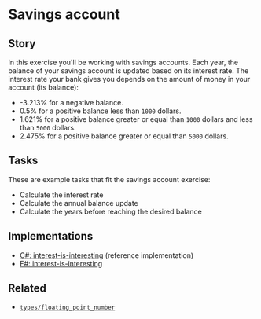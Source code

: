 # Savings account

## Story

In this exercise you'll be working with savings accounts. Each year, the balance of your savings account is updated based on its interest rate. The interest rate your bank gives you depends on the amount of money in your account (its balance):

- -3.213% for a negative balance.
- 0.5% for a positive balance less than `1000` dollars.
- 1.621% for a positive balance greater or equal than `1000` dollars and less than `5000` dollars.
- 2.475% for a positive balance greater or equal than `5000` dollars.

## Tasks

These are example tasks that fit the savings account exercise:

- Calculate the interest rate
- Calculate the annual balance update
- Calculate the years before reaching the desired balance

## Implementations

- [C#: interest-is-interesting][implementation-csharp] (reference implementation)
- [F#: interest-is-interesting][implementation-csharp]

## Related

- [`types/floating_point_number`][types-floating_point_number]

[types-floating_point_number]: https://github.com/exercism/v3/blob/main/reference/types/floating_point_number.md
[implementation-csharp]: https://github.com/exercism/csharp/blob/main/exercises/concept/interest-is-interesting/.docs/instructions.md
[implementation-fsharp]: https://github.com/exercism/fsharp/blob/main/exercises/concept/interest-is-interesting/.docs/instructions.md
